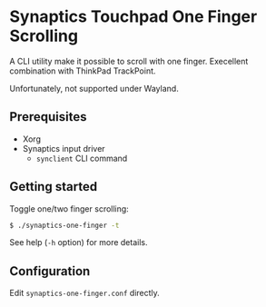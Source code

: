 # Synaptics Touchpad One Finger Scrolling

A CLI utility make it possible to scroll with one finger. Execellent combination with ThinkPad TrackPoint.

Unfortunately, not supported under Wayland.

## Prerequisites

- Xorg
- Synaptics input driver
    - `synclient` CLI command

## Getting started

Toggle one/two finger scrolling:

```sh
$ ./synaptics-one-finger -t
```

See help (`-h` option) for more details.

## Configuration

Edit `synaptics-one-finger.conf` directly.
